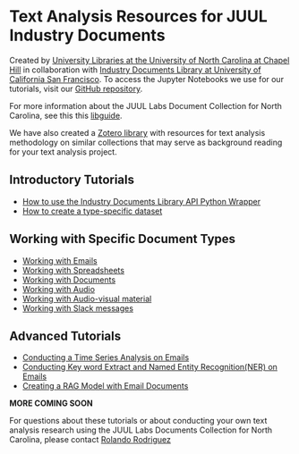 # Text Analysis Resources for JUUL Industry Documents
Created by [University Libraries at the University of North Carolina at Chapel Hill](http://library.unc.eud/data/) in collaboration with [Industry Documents Library at University of California San Francisco](https://www.industrydocuments.ucsf.edu/). To access the Jupyter Notebooks we use for our tutorials, visit our [GitHub repository](https://github.com/UNC-Libraries-data/juul_document_analysis).

For more information about the JUUL Labs Document Collection for North Carolina, see this this [libguide](https://guides.lib.unc.edu/juul).

We have also created a [Zotero library](https://www.zotero.org/groups/5395305/juul_proj_docs/library) with resources for text analysis methodology on similar collections that may serve as background reading for your text analysis project.

## Introductory Tutorials
* [How to use the Industry Documents Library API Python Wrapper](/html/JUUL_using_python_wrapper.html)
* [How to create a type-specific dataset](/html/JUUL_create_type_dataset.html)

## Working with Specific Document Types
* [Working with Emails](/)
* [Working with Spreadsheets](/)
* [Working with Documents](/)
* [Working with Audio](/)
* [Working with Audio-visual material](/)
* [Working with Slack messages](/html/JUUL_stitching_slack_messages.html)


## Advanced Tutorials
* [Conducting a Time Series Analysis on Emails](/html/JUUL_Email_Time_Series.html)
* [Conducting Key word Extract and Named Entity Recognition(NER) on Emails](/html/JUUL_NER_and_keyword_extraction_Emails.html)
* [Creating a RAG Model with Email Documents](/JUUL_rag_model.ipynb)

**MORE COMING SOON**

For questions about these tutorials or about conducting your own text analysis research using the JUUL Labs Documents Collection for North Carolina, please contact [Rolando Rodriguez](mailto:rolando@ad.unc.edu) 